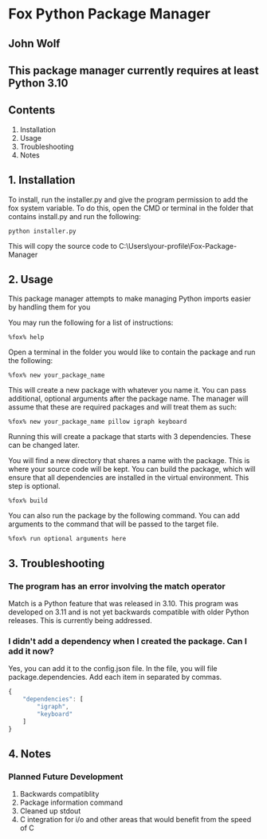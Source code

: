 # Fox Python Package Manager
## John Wolf

## This package manager currently requires at least Python 3.10

## Contents
1. Installation
2. Usage
3. Troubleshooting
4. Notes

## 1. Installation
To install, run the installer.py and give the program permission to add the fox system variable.
To do this, open the CMD or terminal in the folder that contains install.py and run the following:
```
python installer.py
```

This will copy the source code to C:\Users\your-profile\Fox-Package-Manager

## 2. Usage
This package manager attempts to make managing Python imports easier by handling them for you

You may run the following for a list of instructions:
```
%fox% help
```

Open a terminal in the folder you would like to contain the package and run the following:
```
%fox% new your_package_name
```

This will create a new package with whatever you name it. You can pass additional, optional arguments after the package name. The manager will assume that these are required packages and will treat them as such:
```
%fox% new your_package_name pillow igraph keyboard
```

Running this will create a package that starts with 3 dependencies. These can be changed later.

You will find a new directory that shares a name with the package. This is where your source code will be kept. You can build the package, which will ensure that all dependencies are installed in the virtual environment. This step is optional.
```
%fox% build
```

You can also run the package by the following command. You can add arguments to the command that will be passed to the target file.
```
%fox% run optional arguments here
```

## 3. Troubleshooting

### The program has an error involving the match operator
Match is a Python feature that was released in 3.10. This program was developed on 3.11 and is not yet backwards compatible with older Python releases. This is currently being addressed.

### I didn't add a dependency when I created the package. Can I add it now?
Yes, you can add it to the config.json file. In the file, you will file package.dependencies. Add each item in separated by commas.
```js
{
    "dependencies": [
        "igraph",
        "keyboard"
    ]
}
```

## 4. Notes

### Planned Future Development
1. Backwards compatiblity
2. Package information command
3. Cleaned up stdout
4. C integration for i/o and other areas that would benefit from the speed of C
